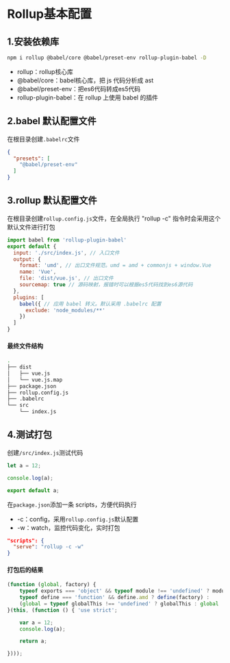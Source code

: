 # Rollup基本配置



## 1.安装依赖库

```bash
npm i rollup @babel/core @babel/preset-env rollup-plugin-babel -D
```


- rollup：rollup核心库
- @babel/core：babel核心库，把 js 代码分析成 ast
- @babel/preset-env：把es6代码转成es5代码
- rollup-plugin-babel：在 rollup 上使用 babel 的插件



## 2.babel 默认配置文件

在根目录创建`.babelrc`文件

```json
{
  "presets": [
    "@babel/preset-env"
  ]
}
```



## 3.rollup 默认配置文件

在根目录创建`rollup.config.js`文件，在全局执行 "rollup -c" 指令时会采用这个默认文件进行打包

```js
import babel from 'rollup-plugin-babel'
export default {
  input: './src/index.js', // 入口文件
  output: {
    format: 'umd', // 出口文件规范。umd = amd + commonjs + window.Vue
    name: 'Vue',
    file: 'dist/vue.js', // 出口文件
    sourcemap: true // 源码映射，报错时可以根据es5代码找到es6源代码
  },
  plugins: [
    babel({ // 应用 babel 转义。默认采用 .babelrc 配置
      exclude: 'node_modules/**'
    })
  ]
}
```



#### 最终文件结构

```bash
.
├── dist
│   ├── vue.js
│   └── vue.js.map
├── package.json
├── rollup.config.js
├── .babelrc
└── src
    └── index.js
```



## 4.测试打包

创建`/src/index.js`测试代码

```js
let a = 12;

console.log(a);

export default a;
```



在`package.json`添加一条 scripts，方便代码执行

- -c：config，采用`rollup.config.js`默认配置
- -w：watch，监控代码变化，实时打包

```json
"scripts": {
  "serve": "rollup -c -w"
}
```





#### 打包后的结果

```js
(function (global, factory) {
	typeof exports === 'object' && typeof module !== 'undefined' ? module.exports = factory() :
	typeof define === 'function' && define.amd ? define(factory) :
	(global = typeof globalThis !== 'undefined' ? globalThis : global || self, global.Vue = factory());
}(this, (function () { 'use strict';

	var a = 12;
	console.log(a);

	return a;

})));
```

